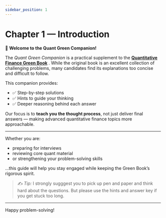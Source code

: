 ```yaml
---
sidebar_position: 1
---
```


# Chapter 1 — Introduction

🚀 **Welcome to the Quant Green Companion!**

The *Quant Green Companion* is a practical supplement to the [**Quantitative Finance Green Book**](https://www.amazon.com/Practical-Guide-Quantitative-Finance-Interviews/dp/1438236662) . While the original book is an excellent collection of challenging problems, many candidates find its explanations too concise and difficult to follow.  

This companion provides:
- ✅ Step-by-step solutions  
- ✅ Hints to guide your thinking  
- ✅ Deeper reasoning behind each answer

Our focus is to **teach you the thought process**, not just deliver final answers — making advanced quantitative finance topics more approachable.  

---

Whether you are:
- preparing for interviews  
- reviewing core quant material  
- or strengthening your problem-solving skills

…this guide will help you stay engaged while keeping the Green Book’s rigorous spirit.

> ✍️ *Tip:* I strongly sugggest you to pick up pen and paper and think hard about the questions. But please use the hints and answer key if you get stuck too long.  

---

Happy problem-solving!
